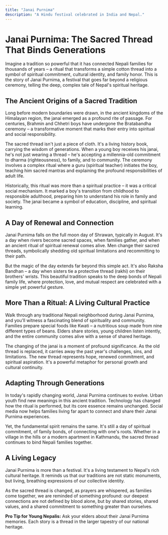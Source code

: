 ```yaml
---
title: "Janai Purnima"
description: "A Hindu festival celebrated in India and Nepal."
---
```


# Janai Purnima: The Sacred Thread That Binds Generations

Imagine a tradition so powerful that it has connected Nepali families for thousands of years – a ritual that transforms a simple cotton thread into a symbol of spiritual commitment, cultural identity, and family honor. This is the story of Janai Purnima, a festival that goes far beyond a religious ceremony, telling the deep, complex tale of Nepal's spiritual heritage.

## The Ancient Origins of a Sacred Tradition

Long before modern boundaries were drawn, in the ancient kingdoms of the Himalayan region, the janai emerged as a profound rite of passage. For centuries, Brahmin and Chhetri boys have undergone the Bratabandha ceremony – a transformative moment that marks their entry into spiritual and social responsibility.

The sacred thread isn't just a piece of cloth. It's a living history book, carrying the wisdom of generations. When a young boy receives his janai, he's not just wearing a thread – he's accepting a millennia-old commitment to dharma (righteousness), to family, and to community. The ceremony involves a complex ritual where a guru (spiritual teacher) initiates the boy, teaching him sacred mantras and explaining the profound responsibilities of adult life.

Historically, this ritual was more than a spiritual practice – it was a critical social mechanism. It marked a boy's transition from childhood to responsible adulthood, preparing him to understand his role in family and society. The janai became a symbol of education, discipline, and spiritual learning.

## A Day of Renewal and Connection

Janai Purnima falls on the full moon day of Shrawan, typically in August. It's a day when rivers become sacred spaces, when families gather, and when an ancient ritual of spiritual renewal comes alive. Men change their sacred threads, symbolically shedding old spiritual limitations and recommitting to their path.

But the magic of the day extends far beyond this simple act. It's also Raksha Bandhan – a day when sisters tie a protective thread (rakhi) on their brothers' wrists. This beautiful tradition speaks to the deep bonds of Nepali family life, where protection, love, and mutual respect are celebrated with a simple yet powerful gesture.

## More Than a Ritual: A Living Cultural Practice

Walk through any traditional Nepali neighborhood during Janai Purnima, and you'll witness a fascinating blend of spirituality and community. Families prepare special foods like Kwati – a nutritious soup made from nine different types of beans. Elders share stories, young children listen intently, and the entire community comes alive with a sense of shared heritage.

The changing of the janai is a moment of profound significance. As the old thread is replaced, it carries away the past year's challenges, sins, and limitations. The new thread represents hope, renewed commitment, and spiritual aspiration. It's a powerful metaphor for personal growth and cultural continuity.

## Adapting Through Generations

In today's rapidly changing world, Janai Purnima continues to evolve. Urban youth find new meanings in this ancient tradition. Technology has changed how the ritual is performed, but its core essence remains unchanged. Social media now helps families living far apart to connect and share their Janai Purnima experiences.

Yet, the fundamental spirit remains the same. It's still a day of spiritual commitment, of family bonds, of connecting with one's roots. Whether in a village in the hills or a modern apartment in Kathmandu, the sacred thread continues to bind Nepali families together.

## A Living Legacy

Janai Purnima is more than a festival. It's a living testament to Nepal's rich cultural heritage. It reminds us that our traditions are not static monuments, but living, breathing expressions of our collective identity.

As the sacred thread is changed, as prayers are whispered, as families come together, we are reminded of something profound: our deepest connections are not defined by blood alone, but by shared stories, shared values, and a shared commitment to something greater than ourselves.

**Pro Tip for Young Nepalis:** Ask your elders about their Janai Purnima memories. Each story is a thread in the larger tapestry of our national heritage.